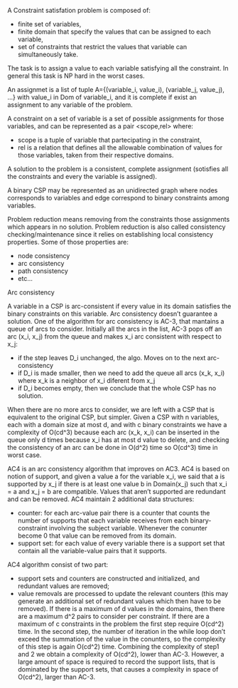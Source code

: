 A Constraint satisfation problem is composed of:
- finite set of variables,
- finite domain that specify the values that can be assigned to each variable,
- set of constraints that restrict the values that variable can simultaneously take.

The task is to assign a value to each variable satisfying all the constraint. In
general this task is NP hard in the worst cases.

An assignmet is a list of tuple A={(variable_i, value_i), (variable_j, value_j), ...}
with value_i in Dom of variable_i, and it is complete if exist an assignment to
any variable of the problem.

A constraint on a set of variable is a set of possible assignments for those variables,
and can be represented as a pair <scope,rel> where:
- scope is a tuple of variable that partecipating in the constraint,
- rel is a relation that defines all the allowable combination of values for those
variables, taken from their respective domains.

A solution to the problem is a consistent, complete assignment (sotisfies all the
constraints and every the variable is assigned).

A binary CSP may be represented as an unidirected graph where nodes corresponds
to variables and edge correspond to binary constraints among variables.

Problem reduction means removing from the constraints those assignments which appears
in no solution. Problem reduction is also called consistency checking/maintenance
since it relies on establishing local consistency properties. Some of those properties
are:
- node consistency
- arc consistency
- path consistency
- etc...


Arc consistency

A variable in a CSP is arc-consistent if every value in its domain satisfies the
binary constraints on this variable. Arc consistency doesn’t guarantee a solution.
One of the algorithm for arc consistency is AC-3, that mantains a queue of arcs
to consider. Initially all the arcs in the list, AC-3 pops off an arc (x_i, x_j)
from the queue and makes x_i arc consistent with respect to x_j:
- if the step leaves D_i unchanged, the algo. Moves on to the next arc-consistency
- if D_i is made smaller, then we need to add the queue all arcs (x_k, x_i)
where x_k is a neighbor of x_i diferent from x_j
- if D_i becomes empty, then we conclude that the whole CSP has no solution.

When there are no more arcs to consider, we are left with a CSP that is equivalent
to the original CSP, but simpler.
Given a CSP with n variables, each with a domain size at most d, and with c binary
constraints we have a complexity of O(cd^3) because each arc (x_k, x_i) can be
inserted in the queue only d times because x_i has at most d value to delete, and
checking the consistency of an arc can be done in O(d^2) time so O(cd^3) time in
worst case.

AC4 is an arc consistency algorithm that improves on AC3. AC4 is based on notion
of support, and given a value a for the variable x_i, we said that a is supported
by x_j if there is at least one value b in Domain(x_j) such that x_i = a and x_j = b
are compatible. Values that aren’t supported are redundant and can be removed.
AC4 maintain 2 additional data structures:
- counter: for each arc-value pair there is a counter that counts the number of
supports that each variable receives from each binary-constraint involving the
subject variable. Whenever the conunter become 0 that value can be removed from
its domain.
- support set:  for each value of every variable there is a support set that contain
all the variable-value pairs that it supports.

AC4 algorithm consist of two part:
- support sets and counters are constructed and initialized, and redundant values
are removed;
- value removals are processed to update the relevant counters (this may generate
an additional set of redundant values which then have to be removed).
If there is a maximum of d values in the domains, then there are a maximum d^2
pairs to consider per constraint. If there are a maximum of c constraints in the
problem the first step require O(cd^2) time. In the second step, the number of
iteration in the while loop don’t exceed the summation of the value in the conunters,
so the complexity of this step is again O(cd^2) time. Combining the complexity of
step1 and 2 we obtain a complexity of O(cd^2), lower than AC-3. However, a large
amount of space is required to record the support lists, that is dominated by the
support sets, that causes a complexity in space of O(cd^2), larger than AC-3.
